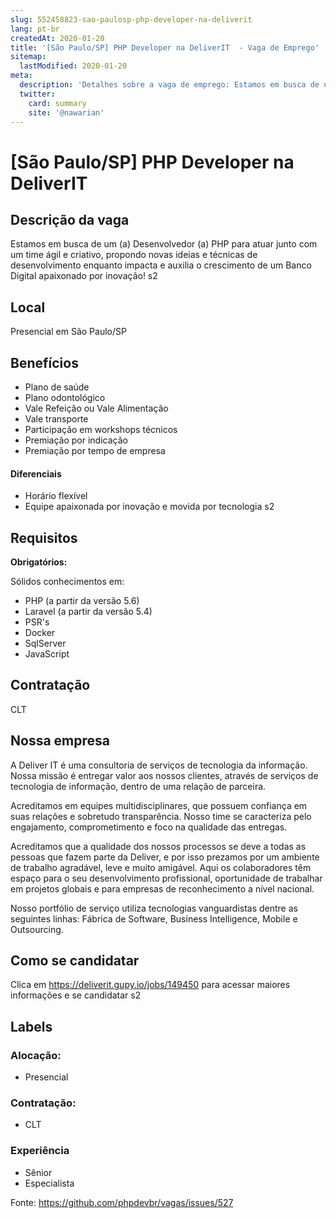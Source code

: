 ```yaml
---
slug: 552458823-sao-paulosp-php-developer-na-deliverit
lang: pt-br
createdAt: 2020-01-20
title: '[São Paulo/SP] PHP Developer na DeliverIT  - Vaga de Emprego'
sitemap:
  lastModified: 2020-01-20
meta:
  description: 'Detalhes sobre a vaga de emprego: Estamos em busca de um (a) Desenvolvedor (a) PHP para atuar junto com um time ágil e criativo, propondo novas ideias e técnicas de desenvolvimento enquanto impacta e auxilia o crescimento de um Banco Digital apaixonado por inovação! s2'
  twitter:
    card: summary
    site: '@nawarian'
---
```


# [São Paulo/SP] PHP Developer na DeliverIT 

<!--
==================================================
POR FAVOR, SÓ POSTE SE A VAGA FOR PARA DESENVOLVEDOR(A) PHP!

Não faça distinção de gênero no titulo da vaga.

Use: "PHP Developer" ao invés de "Desenvolvedor PHP" \o/

Exemplo: `[São Paulo/SP] PHP Developer na Nome da Empresa`

Evite fugir do padrão, isso só dá trabalho aos administradores,
pois os títulos são padronizados.
==================================================
-->

## Descrição da vaga

Estamos em busca de um (a) Desenvolvedor (a) PHP para atuar junto com um time ágil e criativo, propondo novas ideias e técnicas de desenvolvimento enquanto impacta e auxilia o crescimento de um Banco Digital apaixonado por inovação! s2

## Local

Presencial em São Paulo/SP

## Benefícios

- Plano de saúde
- Plano odontológico
- Vale Refeição ou Vale Alimentação
- Vale transporte
- Participação em workshops técnicos
- Premiação por indicação
- Premiação por tempo de empresa

#### Diferenciais

- Horário flexível
- Equipe apaixonada por inovação e movida por tecnologia s2

## Requisitos

**Obrigatórios:**

Sólidos conhecimentos em: 
- PHP (a partir da versão 5.6)
- Laravel (a partir da versão 5.4)
- PSR's
- Docker
- SqlServer
- JavaScript

## Contratação

CLT 

## Nossa empresa

A Deliver IT é uma consultoria de serviços de tecnologia da informação. Nossa missão é entregar valor aos nossos clientes, através de serviços de tecnologia de informação, dentro de uma relação de parceira.

Acreditamos em equipes multidisciplinares, que possuem confiança em suas relações e sobretudo transparência. Nosso time se caracteriza pelo engajamento, comprometimento e foco na qualidade das entregas.

Acreditamos que a qualidade dos nossos processos se deve a todas as pessoas que fazem parte da Deliver, e por isso prezamos por um ambiente de trabalho agradável, leve e muito amigável. Aqui os colaboradores têm espaço para o seu desenvolvimento profissional, oportunidade de trabalhar em projetos globais e para empresas de reconhecimento a nível nacional.

Nosso portfólio de serviço utiliza tecnologias vanguardistas dentre as seguintes linhas: Fábrica de Software, Business Intelligence, Mobile e Outsourcing.


## Como se candidatar

Clica em https://deliverit.gupy.io/jobs/149450 para acessar maiores informações e se candidatar s2

## Labels

<!-- Escolha abaixo, apague as que não fizerem sentido: -->
### Alocação:
- Presencial

### Contratação:
- CLT


### Experiência
- Sênior
- Especialista


Fonte: https://github.com/phpdevbr/vagas/issues/527